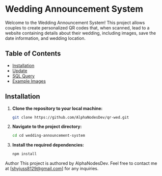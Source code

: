 # Wedding Announcement System

Welcome to the Wedding Announcement System! This project allows couples to create personalized QR codes that, when scanned, lead to a website containing details about their wedding, including images, save the date information, and wedding location.

## Table of Contents
- [Installation](#installation)
- [Update](#update)
- [SQL Query](#sql-query)
- [Example Images](#example-images)

## Installation

1. **Clone the repository to your local machine:**
   ```bash
   git clone https://github.com/AlphaNodesDev/qr-wed.git

2. **Navigate to the project directory:**
   ```bash
   cd cd wedding-announcement-system

3. **Install the required dependencies:**
    ```bash
   npm install
   
Author
This project is authored by AlphaNodesDev. Feel free to contact me at [shyjuss8129@gmail.com] for any inquiries.

